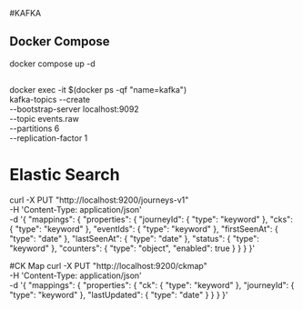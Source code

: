 


#KAFKA

## Docker Compose
docker compose up -d

##
docker exec -it $(docker ps -qf "name=kafka") \
kafka-topics --create \
--bootstrap-server localhost:9092 \
--topic events.raw \
--partitions 6 \
--replication-factor 1




# Elastic Search

curl -X PUT "http://localhost:9200/journeys-v1" \
-H 'Content-Type: application/json' \
-d '{
"mappings": {
"properties": {
"journeyId": { "type": "keyword" },
"cks": { "type": "keyword" },
"eventIds": { "type": "keyword" },
"firstSeenAt": { "type": "date" },
"lastSeenAt": { "type": "date" },
"status": { "type": "keyword" },
"counters": { "type": "object", "enabled": true }
}
}
}'


#CK Map
curl -X PUT "http://localhost:9200/ckmap" \
-H 'Content-Type: application/json' \
-d '{
"mappings": {
"properties": {
"ck": { "type": "keyword" },
"journeyId": { "type": "keyword" },
"lastUpdated": { "type": "date" }
}
}
}'